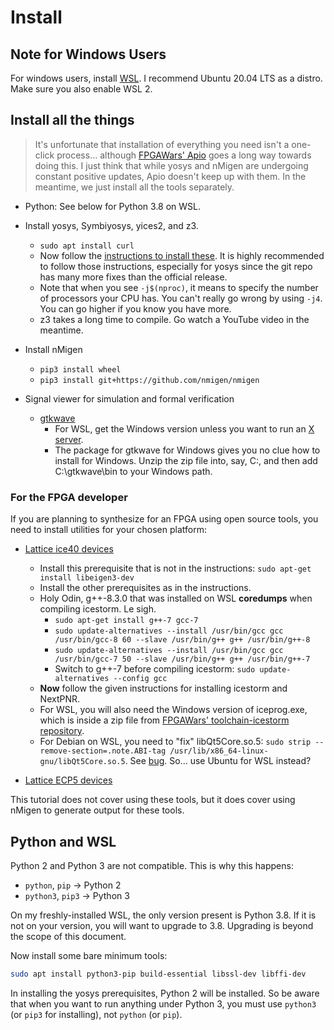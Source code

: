 # Install

## Note for Windows Users

For windows users, install [WSL](https://docs.microsoft.com/en-us/windows/wsl/install-win10). I recommend Ubuntu 20.04 LTS as a distro. Make sure you also enable WSL 2.

## Install all the things

> It's unfortunate that installation of everything you need isn't a one-click process... although [FPGAWars' Apio](http://fpgawars.github.io/) goes a long way towards doing this. I just think that while yosys and nMigen are undergoing constant positive updates, Apio doesn't keep up with them. In the meantime, we just install all the tools separately.

* Python: See below for Python 3.8 on WSL.

* Install yosys, Symbiyosys, yices2, and z3.
  * `sudo apt install curl`
  * Now follow the [instructions to install these](https://symbiyosys.readthedocs.io/en/latest/install.html). It is highly recommended to follow those instructions, especially for yosys since the git repo has many more fixes than the official release.
  * Note that when you see `-j$(nproc)`, it means to specify the number of processors your CPU has. You can't really go wrong by using `-j4`. You can go higher if you know you have more.
  * z3 takes a long time to compile. Go watch a YouTube video in the meantime.

* Install nMigen
  * `pip3 install wheel`
  * `pip3 install git+https://github.com/nmigen/nmigen`

* Signal viewer for simulation and formal verification
  * [gtkwave](https://sourceforge.net/projects/gtkwave/)
    * For WSL, get the Windows version unless you want to run an [X server](https://medium.com/@japheth.yates/the-complete-wsl2-gui-setup-2582828f4577).
    * The package for gtkwave for Windows gives you no clue how to install for Windows. Unzip the zip file into, say, C:, and then add C:\gtkwave\bin to your Windows path.

### For the FPGA developer

If you are planning to synthesize for an FPGA using open source tools, you need to install utilities for your chosen platform:

* [Lattice ice40 devices](http://www.clifford.at/icestorm/)
  * Install this prerequisite that is not in the instructions: `sudo apt-get install libeigen3-dev`
  * Install the other prerequisites as in the instructions.
  * Holy Odin, g++-8.3.0 that was installed on WSL **coredumps** when compiling icestorm. Le sigh.
    * `sudo apt-get install g++-7 gcc-7`
    * `sudo update-alternatives --install /usr/bin/gcc gcc /usr/bin/gcc-8 60 --slave /usr/bin/g++ g++ /usr/bin/g++-8`
    * `sudo update-alternatives --install /usr/bin/gcc gcc /usr/bin/gcc-7 50 --slave /usr/bin/g++ g++ /usr/bin/g++-7`
    * Switch to g++-7 before compiling icestorm: `sudo update-alternatives --config gcc`
  * **Now** follow the given instructions for installing icestorm and NextPNR.
  * For WSL, you will also need the Windows version of iceprog.exe, which is inside a zip file from [FPGAWars' toolchain-icestorm repository](https://github.com/FPGAwars/toolchain-icestorm/releases).
  * For Debian on WSL, you need to "fix" libQt5Core.so.5: `sudo strip --remove-section=.note.ABI-tag /usr/lib/x86_64-linux-gnu/libQt5Core.so.5`. See [bug](https://github.com/Microsoft/WSL/issues/3023). So... use Ubuntu for WSL instead?

* [Lattice ECP5 devices](https://github.com/SymbiFlow/prjtrellis)

This tutorial does not cover using these tools, but it does cover using nMigen to generate output for these tools.

## Python and WSL

Python 2 and Python 3 are not compatible. This is why this happens:

* `python`, `pip` -> Python 2
* `python3`, `pip3` -> Python 3

On my freshly-installed WSL, the only version present is Python 3.8. If it is not on your version, you will want to upgrade to 3.8. Upgrading is beyond the scope of this document.

Now install some bare minimum tools:

```sh
sudo apt install python3-pip build-essential libssl-dev libffi-dev
```

In installing the yosys prerequisites, Python 2 will be installed. So be aware that when you want to run anything under Python 3, you must use `python3` (or `pip3` for installing), not `python` (or `pip`).
